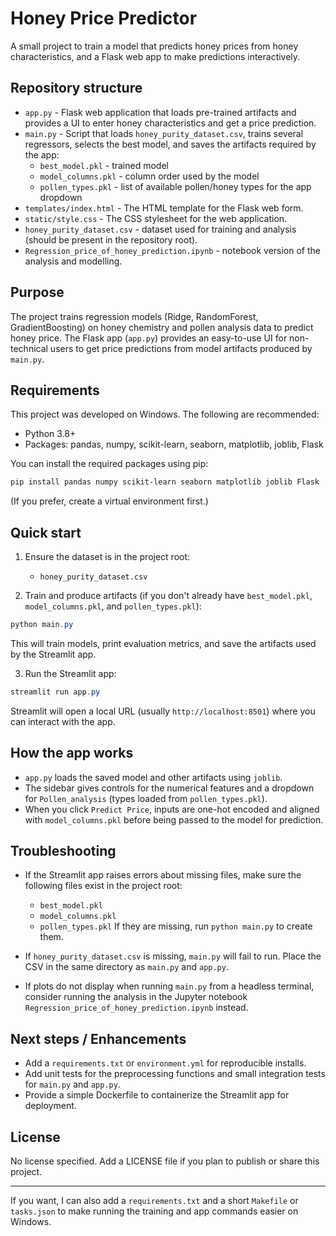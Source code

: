 # Honey Price Predictor

A small project to train a model that predicts honey prices from honey characteristics, and a Flask web app to make predictions interactively.

## Repository structure

- `app.py` - Flask web application that loads pre-trained artifacts and provides a UI to enter honey characteristics and get a price prediction.
- `main.py` - Script that loads `honey_purity_dataset.csv`, trains several regressors, selects the best model, and saves the artifacts required by the app:
  - `best_model.pkl` - trained model
  - `model_columns.pkl` - column order used by the model
  - `pollen_types.pkl` - list of available pollen/honey types for the app dropdown
- `templates/index.html` - The HTML template for the Flask web form.
- `static/style.css` - The CSS stylesheet for the web application.
- `honey_purity_dataset.csv` - dataset used for training and analysis (should be present in the repository root).
- `Regression_price_of_honey_prediction.ipynb` - notebook version of the analysis and modelling.

## Purpose

The project trains regression models (Ridge, RandomForest, GradientBoosting) on honey chemistry and pollen analysis data to predict honey price. The Flask app (`app.py`) provides an easy-to-use UI for non-technical users to get price predictions from model artifacts produced by `main.py`.

## Requirements

This project was developed on Windows. The following are recommended:

- Python 3.8+
- Packages: pandas, numpy, scikit-learn, seaborn, matplotlib, joblib, Flask

You can install the required packages using pip:

```powershell
pip install pandas numpy scikit-learn seaborn matplotlib joblib Flask
```

(If you prefer, create a virtual environment first.)

## Quick start

1. Ensure the dataset is in the project root:
   - `honey_purity_dataset.csv`

2. Train and produce artifacts (if you don't already have `best_model.pkl`, `model_columns.pkl`, and `pollen_types.pkl`):

```powershell
python main.py
```

This will train models, print evaluation metrics, and save the artifacts used by the Streamlit app.

3. Run the Streamlit app:

```powershell
streamlit run app.py
```

Streamlit will open a local URL (usually `http://localhost:8501`) where you can interact with the app.

## How the app works

- `app.py` loads the saved model and other artifacts using `joblib`.
- The sidebar gives controls for the numerical features and a dropdown for `Pollen_analysis` (types loaded from `pollen_types.pkl`).
- When you click `Predict Price`, inputs are one-hot encoded and aligned with `model_columns.pkl` before being passed to the model for prediction.

## Troubleshooting

- If the Streamlit app raises errors about missing files, make sure the following files exist in the project root:
  - `best_model.pkl`
  - `model_columns.pkl`
  - `pollen_types.pkl`
  If they are missing, run `python main.py` to create them.

- If `honey_purity_dataset.csv` is missing, `main.py` will fail to run. Place the CSV in the same directory as `main.py` and `app.py`.

- If plots do not display when running `main.py` from a headless terminal, consider running the analysis in the Jupyter notebook `Regression_price_of_honey_prediction.ipynb` instead.

## Next steps / Enhancements

- Add a `requirements.txt` or `environment.yml` for reproducible installs.
- Add unit tests for the preprocessing functions and small integration tests for `main.py` and `app.py`.
- Provide a simple Dockerfile to containerize the Streamlit app for deployment.

## License

No license specified. Add a LICENSE file if you plan to publish or share this project.

---

If you want, I can also add a `requirements.txt` and a short `Makefile` or `tasks.json` to make running the training and app commands easier on Windows.